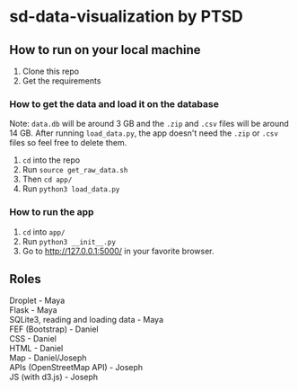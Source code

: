 # sd-data-visualization by PTSD

## How to run on your local machine
1. Clone this repo
1. Get the requirements

### How to get the data and load it on the database
Note: `data.db` will be around 3 GB and the `.zip` and `.csv`
files will be around 14 GB. After running `load_data.py`,
the app doesn't need the `.zip` or `.csv` files so feel free 
to delete them.

1. `cd` into the repo
1. Run `source get_raw_data.sh`
1. Then `cd app/`
1. Run `python3 load_data.py`

### How to run the app
1. `cd` into `app/`
1. Run `python3 __init__.py`
1. Go to http://127.0.0.1:5000/ in your favorite browser.

## Roles
Droplet - Maya  
Flask - Maya  
SQLite3, reading and loading data - Maya  
FEF (Bootstrap) - Daniel  
CSS - Daniel  
HTML - Daniel  
Map - Daniel/Joseph  
APIs (OpenStreetMap API) - Joseph  
JS (with d3.js) - Joseph  
